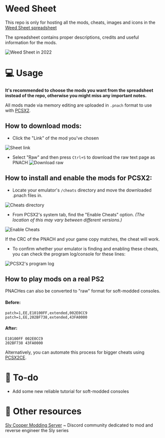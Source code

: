 # Weed Sheet
This repo is only for hosting all the mods, cheats, images and icons in the [Weed Sheet spreadsheet](https://docs.google.com/spreadsheets/d/12eUPni-GbMofoGcAvGEoB3BGuzlzkY7DaH_3v3yMG78/)

The spreadsheet contains proper descriptions, credits and useful information for the mods.

![Weed Sheet in 2022](https://github.com/zzamizz/weed-sheet/blob/main/Media/Screenshots/weed%20sheet%20updated.png)
# 💻 Usage
**It's recommended to choose the mods you want from the spreadsheet instead of the repo, otherwise you might miss any important notes.**

All mods made via memory editing are uploaded in ``.pnach`` format to use with [PCSX2](https://pcsx2.net).

## How to download mods:
- Click the "Link" of the mod you've chosen

![Sheet link](https://raw.githubusercontent.com/zzamizz/weed-sheet/main/Media/Screenshots/sheetlink.png)

- Select "Raw" and then press ``Ctrl+S`` to download the raw text page as PNACH
![Download raw](https://raw.githubusercontent.com/zzamizz/weed-sheet/main/Media/Screenshots/downloadraw.png)
## How to install and enable the mods for PCSX2:
- Locate your emulator's ``/cheats`` directory and move the downloaded .pnach files in.

![Cheats directory](https://raw.githubusercontent.com/zzamizz/weed-sheet/main/Media/Screenshots/cheatdirectory.png)
- From PCSX2's system tab, find the "Enable Cheats" option. *(The location of this may vary between different versions.)*

![Enable Cheats](https://raw.githubusercontent.com/zzamizz/weed-sheet/main/Media/Screenshots/enablecheats.png)

If the CRC of the PNACH and your game copy matches, the cheat will work.

- To confirm whether your emulator is finding and enabling these cheats, you can check the program log/console for these lines:

![PCSX2's program log](https://raw.githubusercontent.com/zzamizz/weed-sheet/main/Media/Screenshots/programlog.png)

## How to play mods on a real PS2
PNACHes can also be converted to "raw" format for soft-modded consoles.
#### Before:
```
patch=1,EE,E10100FF,extended,002E0CC9 
patch=1,EE,202BF738,extended,43FA0000
```
#### After:
```
E10100FF 002E0CC9
202BF738 43FA0000
```
Alternatively, you can automate this process for bigger cheats using [PCSX2CE](https://forums.pcsx2.net/Thread-PCSX2CE-PCSX2-Cheat-Converter-Patch-File-Editor).

# 🚧 To-do
- Add some new reliable tutorial for soft-modded consoles

# 💬 Other resources
[Sly Cooper Modding Server](https://discord.gg/2GSXcEzPJA) ~ Discord community dedicated to mod and reverse engineer the Sly series
